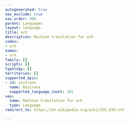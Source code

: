 ```yaml
---
autogenerated: true
nav_exclude: true
nav_order: 999
parent: Languages
layout: language
title: urh
description: Machine translation for urh
codes:
- urh
names:
- urh
family: []
scripts: []
typology: []
territories: []
supported_apis:
- id: niutrans
  name: Niutrans
  supported_language_count: 381
seo:
  name: Machine translation for urh
  type: Language
redirect_to: https://en.wikipedia.org/wiki/ISO_639:urh

---
```


